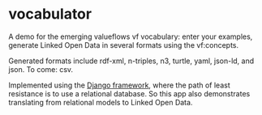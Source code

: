 # vocabulator

A demo for the emerging valueflows vf vocabulary: enter your examples, generate Linked Open Data in several formats using the vf:concepts.

Generated formats include rdf-xml, n-triples, n3, turtle, yaml, json-ld, and json. To come: csv.

Implemented using the [Django framework](https://www.djangoproject.com/), where the path of least resistance is to use a relational database. So this app also demonstrates translating from relational models to Linked Open Data. 

